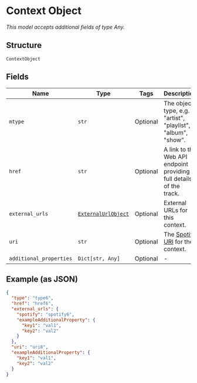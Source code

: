 
# Context Object

*This model accepts additional fields of type Any.*

## Structure

`ContextObject`

## Fields

| Name | Type | Tags | Description |
|  --- | --- | --- | --- |
| `mtype` | `str` | Optional | The object type, e.g. "artist", "playlist", "album", "show". |
| `href` | `str` | Optional | A link to the Web API endpoint providing full details of the track. |
| `external_urls` | [`ExternalUrlObject`](../../doc/models/external-url-object.md) | Optional | External URLs for this context. |
| `uri` | `str` | Optional | The [Spotify URI](/documentation/web-api/concepts/spotify-uris-ids) for the context. |
| `additional_properties` | `Dict[str, Any]` | Optional | - |

## Example (as JSON)

```json
{
  "type": "type6",
  "href": "href6",
  "external_urls": {
    "spotify": "spotify6",
    "exampleAdditionalProperty": {
      "key1": "val1",
      "key2": "val2"
    }
  },
  "uri": "uri8",
  "exampleAdditionalProperty": {
    "key1": "val1",
    "key2": "val2"
  }
}
```

